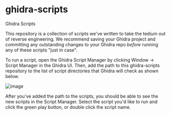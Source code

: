 # ghidra-scripts
Ghidra Scripts

This repository is a collection of scripts we've written to take the tedium out of reverse engineering. We recommend saving your Ghidra project and committing any outstanding changes to your Ghidra repo *before* running any of these scripts "just in case". 

To run a script, open the Ghidra Script Manager by clicking Window -> Script Manager in the Ghidra UI. Then, add the path to this ghidra-scripts repository to the list of script directories that Ghidra will check as shown below.

![image](https://user-images.githubusercontent.com/5585976/158087103-e590f4b7-be0a-4f9a-bd9b-7be1d05ed918.png)

After you've added the path to the scripts, you should be able to see the new scripts in the Script Manager. Select the script you'd like to run and click the green play button, or double click the script name.
